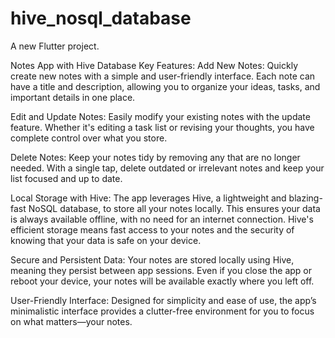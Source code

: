 # hive_nosql_database

A new Flutter project.

Notes App with Hive Database
Key Features:
Add New Notes: Quickly create new notes with a simple and user-friendly interface. Each note can have a title and description, allowing you to organize your ideas, tasks, and important details in one place.

Edit and Update Notes: Easily modify your existing notes with the update feature. Whether it's editing a task list or revising your thoughts, you have complete control over what you store.

Delete Notes: Keep your notes tidy by removing any that are no longer needed. With a single tap, delete outdated or irrelevant notes and keep your list focused and up to date.

Local Storage with Hive: The app leverages Hive, a lightweight and blazing-fast NoSQL database, to store all your notes locally. This ensures your data is always available offline, with no need for an internet connection. Hive's efficient storage means fast access to your notes and the security of knowing that your data is safe on your device.

Secure and Persistent Data: Your notes are stored locally using Hive, meaning they persist between app sessions. Even if you close the app or reboot your device, your notes will be available exactly where you left off.

User-Friendly Interface: Designed for simplicity and ease of use, the app’s minimalistic interface provides a clutter-free environment for you to focus on what matters—your notes.
